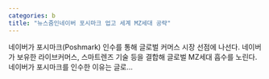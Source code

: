 ```yaml
---
categories: b
title: "뉴스줌인네이버 포시마크 업고 세계 MZ세대 공략"
---
```

네이버가 포시마크(Poshmark) 인수를 통해 글로벌 커머스 시장 선점에 나선다. 네이버가 보유한 라이브커머스, 스마트렌즈 기술 등을 결합해 글로벌 MZ세대 흡수를 노린다. 네이버가 포시마크를 인수한 이유는 글로...